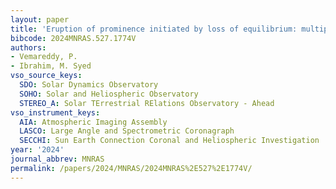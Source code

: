 ```yaml
---
layout: paper
title: 'Eruption of prominence initiated by loss of equilibrium: multipoint observations'
bibcode: 2024MNRAS.527.1774V
authors:
- Vemareddy, P.
- Ibrahim, M. Syed
vso_source_keys:
  SDO: Solar Dynamics Observatory
  SOHO: Solar and Heliospheric Observatory
  STEREO_A: Solar TErrestrial RElations Observatory - Ahead
vso_instrument_keys:
  AIA: Atmospheric Imaging Assembly
  LASCO: Large Angle and Spectrometric Coronagraph
  SECCHI: Sun Earth Connection Coronal and Heliospheric Investigation
year: '2024'
journal_abbrev: MNRAS
permalink: /papers/2024/MNRAS/2024MNRAS%2E527%2E1774V/
---
```

